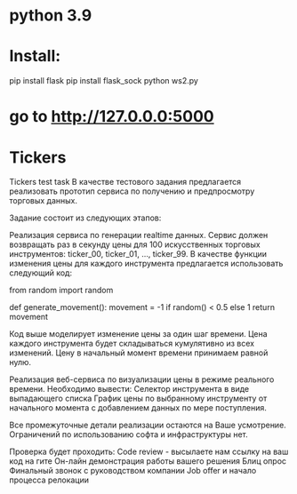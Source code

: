 # python 3.9 
# Install:
pip install flask
pip install flask_sock
python ws2.py
# go to http://127.0.0.0:5000


# Tickers
Tickers test task
В качестве тестового задания предлагается реализовать прототип сервиса по получению и предпросмотру торговых данных.

Задание состоит из следующих этапов:

Реализация сервиса по генерации realtime данных.
Сервис должен возвращать раз в секунду цены для 100 искусственных торговых инструментов: ticker_00, ticker_01, …, ticker_99.
В качестве функции изменения цены для каждого инструмента предлагается использовать следующий код:


from random import random

def generate_movement():
    movement = -1 if random() < 0.5 else 1
    return movement


Код выше моделирует изменение цены за один шаг времени.
Цена каждого инструмента будет складываться кумулятивно из всех изменений.
Цену в начальный момент времени принимаем равной нулю.


Реализация веб-сервиса по визуализации цены в режиме реального времени.
Необходимо вывести:
Селектор инструмента в виде выпадающего списка
График цены по выбранному инструменту от начального момента с добавлением данных по мере поступления.


Все промежуточные детали реализации остаются на Ваше усмотрение.
Ограничений по использованию софта и инфраструктуры нет. 

Проверка будет проходить:
Code review  - высылаете нам ссылку на ваш код на гите
Он-лайн демонстрация работы вашего решения
Блиц опрос 
Финальный звонок с руководством компании
Job offer и начало процесса релокации



